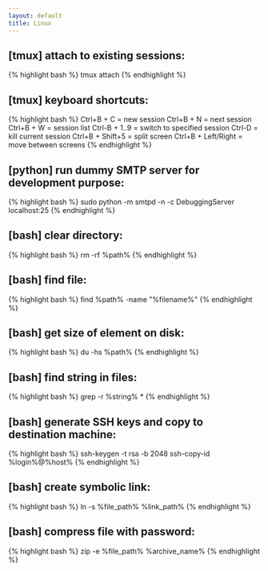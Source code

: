 ```yaml
---
layout: default
title: Linux
---
```


## [tmux] attach to existing sessions: ##

{% highlight bash %}
tmux attach
{% endhighlight %}

## [tmux] keyboard shortcuts: ##

{% highlight bash %}
Ctrl+B + C = new session
Ctrl+B + N = next session
Ctrl+B + W = session list
Ctrl-B + 1..9 = switch to specified session
Ctrl-D = kill current session
Ctrl+B + Shift+5 = split screen
Ctrl+B + Left/Right = move between screens
{% endhighlight %}

## [python] run dummy SMTP server for development purpose: ##

{% highlight bash %}
sudo python -m smtpd -n -c DebuggingServer localhost:25
{% endhighlight %}

## [bash] clear directory: ##

{% highlight bash %}
rm -rf %path%
{% endhighlight %}

## [bash] find file: ##

{% highlight bash %}
find %path% -name "%filename%"
{% endhighlight %}

## [bash] get size of element on disk: ##

{% highlight bash %}
du -hs %path%
{% endhighlight %}

## [bash] find string in files: ##

{% highlight bash %}
grep -r %string% *
{% endhighlight %}

## [bash] generate SSH keys and copy to destination machine: ##

{% highlight bash %}
ssh-keygen -t rsa -b 2048
ssh-copy-id %login%@%host%
{% endhighlight %}

## [bash] create symbolic link: ##

{% highlight bash %}
ln -s %file_path% %link_path%
{% endhighlight %}

## [bash] compress file with password: ##

{% highlight bash %}
zip -e %file_path% %archive_name%
{% endhighlight %}
